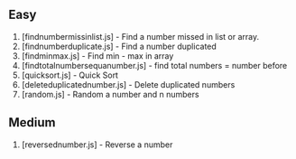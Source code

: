 
## Easy
1. [findnumbermissinlist.js] - Find a number missed in list or array.
2. [findnumberduplicate.js] - Find a number duplicated
3. [findminmax.js] - Find min - max in array
4. [findtotalnumbersequanumber.js] - find total numbers = number before
5. [quicksort.js] - Quick Sort
6. [deleteduplicatednumber.js] - Delete duplicated numbers
7. [random.js] - Random a number and n numbers

## Medium
1. [reversednumber.js] - Reverse a number